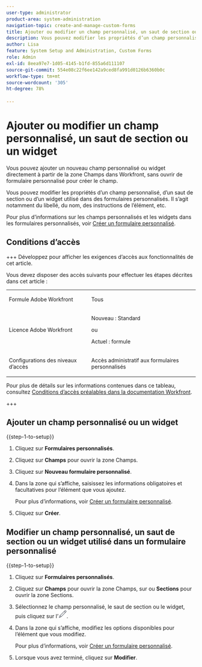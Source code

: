 ```yaml
---
user-type: administrator
product-area: system-administration
navigation-topic: create-and-manage-custom-forms
title: Ajouter ou modifier un champ personnalisé, un saut de section ou un widget
description: Vous pouvez modifier les propriétés d’un champ personnalisé, d’un saut de section ou d’un widget utilisé dans un formulaire personnalisé dans votre instance Adobe Workfront. Il s’agit notamment du libellé, du nom, des instructions de l’élément, etc.
author: Lisa
feature: System Setup and Administration, Custom Forms
role: Admin
exl-id: 8eea97e7-1d05-4145-b1fd-855a6d111107
source-git-commit: 554e08c22f6ee142a9ced8fa991d0126b6360b0c
workflow-type: tm+mt
source-wordcount: '305'
ht-degree: 78%

---
```


# Ajouter ou modifier un champ personnalisé, un saut de section ou un widget

Vous pouvez ajouter un nouveau champ personnalisé ou widget directement à partir de la zone Champs dans Workfront, sans ouvrir de formulaire personnalisé pour créer le champ.

Vous pouvez modifier les propriétés d’un champ personnalisé, d’un saut de section ou d’un widget utilisé dans des formulaires personnalisés. Il s’agit notamment du libellé, du nom, des instructions de l’élément, etc.

Pour plus d’informations sur les champs personnalisés et les widgets dans les formulaires personnalisés, voir [Créer un formulaire personnalisé](/help/quicksilver/administration-and-setup/customize-workfront/create-manage-custom-forms/form-designer/design-a-form/design-a-form.md).

## Conditions d’accès

+++ Développez pour afficher les exigences d’accès aux fonctionnalités de cet article.

Vous devez disposer des accès suivants pour effectuer les étapes décrites dans cet article :

<table style="table-layout:auto"> 
 <col> 
 <col> 
 <tbody> 
  <tr data-mc-conditions=""> 
   <td role="rowheader"> <p>Formule Adobe Workfront</p> </td> 
   <td>Tous</td> 
  </tr> 
  <tr> 
   <td role="rowheader">Licence Adobe Workfront</td> 
   <td>
   <p>Nouveau : Standard</p>
   <p>ou</p>
   <p>Actuel : formule</p></td>
  </tr> 
  <tr data-mc-conditions=""> 
   <td role="rowheader">Configurations des niveaux d’accès</td> 
   <td> <p>Accès administratif aux formulaires personnalisés</p> </td> 
  </tr> 
 </tbody> 
</table>

Pour plus de détails sur les informations contenues dans ce tableau, consultez [Conditions d’accès préalables dans la documentation Workfront](/help/quicksilver/administration-and-setup/add-users/access-levels-and-object-permissions/access-level-requirements-in-documentation.md).

+++

## Ajouter un champ personnalisé ou un widget

{{step-1-to-setup}}

1. Cliquez sur **Formulaires personnalisés**.
1. Cliquez sur **Champs** pour ouvrir la zone Champs.
1. Cliquez sur **Nouveau formulaire personnalisé**.
1. Dans la zone qui s’affiche, saisissez les informations obligatoires et facultatives pour l’élément que vous ajoutez.

   Pour plus d’informations, voir [Créer un formulaire personnalisé](/help/quicksilver/administration-and-setup/customize-workfront/create-manage-custom-forms/form-designer/design-a-form/design-a-form.md).

1. Cliquez sur **Créer**.

## Modifier un champ personnalisé, un saut de section ou un widget utilisé dans un formulaire personnalisé

{{step-1-to-setup}}

1. Cliquez sur **Formulaires personnalisés**.
1. Cliquez sur **Champs** pour ouvrir la zone Champs, sur ou **Sections** pour ouvrir la zone Sections.
1. Sélectionnez le champ personnalisé, le saut de section ou le widget, puis cliquez sur l’![icône Modifier](assets/edit-icon.png).
1. Dans la zone qui s’affiche, modifiez les options disponibles pour l’élément que vous modifiez.

   Pour plus d’informations, voir [Créer un formulaire personnalisé](/help/quicksilver/administration-and-setup/customize-workfront/create-manage-custom-forms/form-designer/design-a-form/design-a-form.md).

1. Lorsque vous avez terminé, cliquez sur **Modifier**.
